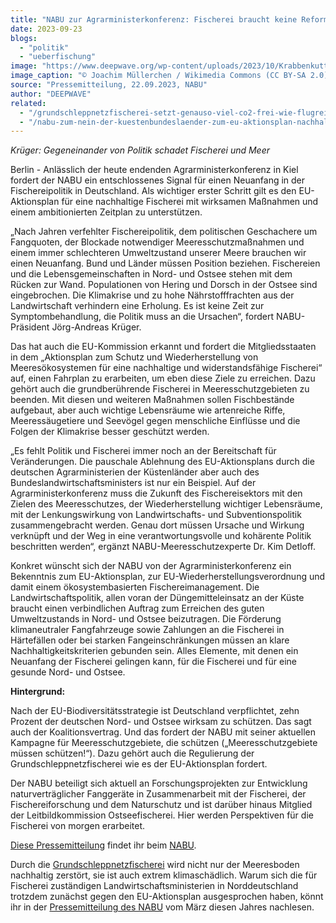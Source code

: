 ```yaml
---
title: "NABU zur Agrarministerkonferenz: Fischerei braucht keine Reform, sondern einen Neuanfang"
date: 2023-09-23
blogs: 
  - "politik"
  - "ueberfischung"
image: "https://www.deepwave.org/wp-content/uploads/2023/10/Krabbenkutter_Ivonne_Pellworm_P5242390jm.jpg"
image_caption: "© Joachim Müllerchen / Wikimedia Commons (CC BY-SA 2.0)"
source: "Pressemitteilung, 22.09.2023, NABU"
author: "DEEPWAVE"
related: 
  - "/grundschleppnetzfischerei-setzt-genauso-viel-co2-frei-wie-flugreisen/"
  - "/nabu-zum-nein-der-kuestenbundeslaender-zum-eu-aktionsplan-nachhaltige-fischerei/"
---
```


_Krüger: Gegeneinander von Politik schadet Fischerei und Meer_

Berlin - Anlässlich der heute endenden Agrarministerkonferenz in Kiel fordert der NABU ein entschlossenes Signal für einen Neuanfang in der Fischereipolitik in Deutschland. Als wichtiger erster Schritt gilt es den EU-Aktionsplan für eine nachhaltige Fischerei mit wirksamen Maßnahmen und einem ambitionierten Zeitplan zu unterstützen.

„Nach Jahren verfehlter Fischereipolitik, dem politischen Geschachere um Fangquoten, der Blockade notwendiger Meeresschutzmaßnahmen und einem immer schlechteren Umweltzustand unserer Meere brauchen wir einen Neuanfang. Bund und Länder müssen Position beziehen. Fischereien und die Lebensgemeinschaften in Nord- und Ostsee stehen mit dem Rücken zur Wand. Populationen von Hering und Dorsch in der Ostsee sind eingebrochen. Die Klimakrise und zu hohe Nährstofffrachten aus der Landwirtschaft verhindern eine Erholung. Es ist keine Zeit zur Symptombehandlung, die Politik muss an die Ursachen“, fordert NABU-Präsident Jörg-Andreas Krüger.

Das hat auch die EU-Kommission erkannt und fordert die Mitgliedsstaaten in dem „Aktionsplan zum Schutz und Wiederherstellung von Meeresökosystemen für eine nachhaltige und widerstandsfähige Fischerei“ auf, einen Fahrplan zu erarbeiten, um eben diese Ziele zu erreichen. Dazu gehört auch die grundberührende Fischerei in Meeresschutzgebieten zu beenden. Mit diesen und weiteren Maßnahmen sollen Fischbestände aufgebaut, aber auch wichtige Lebensräume wie artenreiche Riffe, Meeressäugetiere und Seevögel gegen menschliche Einflüsse und die Folgen der Klimakrise besser geschützt werden.

„Es fehlt Politik und Fischerei immer noch an der Bereitschaft für Veränderungen. Die pauschale Ablehnung des EU-Aktionsplans durch die deutschen Agrarministerien der Küstenländer aber auch des Bundeslandwirtschaftsministers ist nur ein Beispiel. Auf der Agrarministerkonferenz muss die Zukunft des Fischereisektors mit den Zielen des Meeresschutzes, der Wiederherstellung wichtiger Lebensräume, mit der Lenkungswirkung von Landwirtschafts- und Subventionspolitik zusammengebracht werden. Genau dort müssen Ursache und Wirkung verknüpft und der Weg in eine verantwortungsvolle und kohärente Politik beschritten werden“, ergänzt NABU-Meeresschutzexperte Dr. Kim Detloff.

Konkret wünscht sich der NABU von der Agrarministerkonferenz ein Bekenntnis zum EU-Aktionsplan, zur EU-Wiederherstellungsverordnung und damit einem ökosystembasierten Fischereimanagement. Die Landwirtschaftspolitik, allen voran der Düngemitteleinsatz an der Küste braucht einen verbindlichen Auftrag zum Erreichen des guten Umweltzustands in Nord- und Ostsee beizutragen. Die Förderung klimaneutraler Fangfahrzeuge sowie Zahlungen an die Fischerei in Härtefällen oder bei starken Fangeinschränkungen müssen an klare Nachhaltigkeitskriterien gebunden sein. Alles Elemente, mit denen ein Neuanfang der Fischerei gelingen kann, für die Fischerei und für eine gesunde Nord- und Ostsee.

**Hintergrund:**

Nach der EU-Biodiversitätsstrategie ist Deutschland verpflichtet, zehn Prozent der deutschen Nord- und Ostsee wirksam zu schützen. Das sagt auch der Koalitionsvertrag. Und das fordert der NABU mit seiner aktuellen Kampagne für Meeresschutzgebiete, die schützen („Meeresschutzgebiete müssen schützen!“). Dazu gehört auch die Regulierung der Grundschleppnetzfischerei wie es der EU-Aktionsplan fordert.

Der NABU beteiligt sich aktuell an Forschungsprojekten zur Entwicklung naturverträglicher Fanggeräte in Zusammenarbeit mit der Fischerei, der Fischereiforschung und dem Naturschutz und ist darüber hinaus Mitglied der Leitbildkommission Ostseefischerei. Hier werden Perspektiven für die Fischerei von morgen erarbeitet.

[Diese Pressemitteilung](https://www.nabu.de/presse/pressemitteilungen/index.php?popup=true&show=38852&db=presseservice) findet ihr beim [NABU](https://www.nabu.de/).

Durch die [Grundschleppnetzfischerei](https://www.deepwave.org/grundschleppnetzfischerei-setzt-genauso-viel-co2-frei-wie-flugreisen/) wird nicht nur der Meeresboden nachhaltig zerstört, sie ist auch extrem klimaschädlich. Warum sich die für Fischerei zuständigen Landwirtschaftsministerien in Norddeutschland trotzdem zunächst gegen den EU-Aktionsplan ausgesprochen haben, könnt ihr in der [Pressemitteilung des NABU](https://www.deepwave.org/nabu-zum-nein-der-kuestenbundeslaender-zum-eu-aktionsplan-nachhaltige-fischerei/) vom März diesen Jahres nachlesen.
